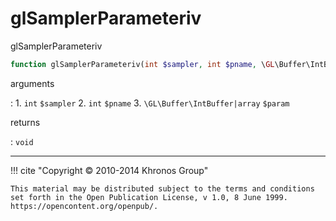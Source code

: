 # glSamplerParameteriv
glSamplerParameteriv

```php
function glSamplerParameteriv(int $sampler, int $pname, \GL\Buffer\IntBuffer|array $param) : void
```

arguments

:    1. `int` `$sampler` 
    2. `int` `$pname` 
    3. `\GL\Buffer\IntBuffer|array` `$param` 

returns

:    `void` 

---
     

!!! cite "Copyright © 2010-2014 Khronos Group"

    This material may be distributed subject to the terms and conditions set forth in the Open Publication License, v 1.0, 8 June 1999. https://opencontent.org/openpub/.